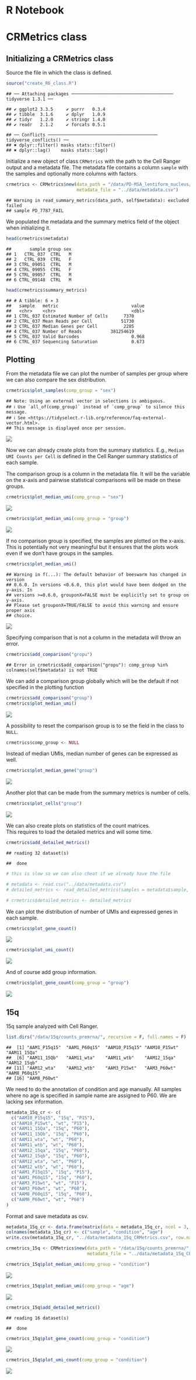 R Notebook
================

# CRMetrics class

## Initializing a CRMetrics class

Source the file in which the class is defined.

``` r
source("create_R6_class.R")
```

    ## ── Attaching packages ─────────────────────────────────────── tidyverse 1.3.1 ──

    ## ✔ ggplot2 3.3.5     ✔ purrr   0.3.4
    ## ✔ tibble  3.1.6     ✔ dplyr   1.0.9
    ## ✔ tidyr   1.2.0     ✔ stringr 1.4.0
    ## ✔ readr   2.1.2     ✔ forcats 0.5.1

    ## ── Conflicts ────────────────────────────────────────── tidyverse_conflicts() ──
    ## ✖ dplyr::filter() masks stats::filter()
    ## ✖ dplyr::lag()    masks stats::lag()

Initialize a new object of class `CRMetrics` with the path to the Cell
Ranger output and a metadata file. The metadata file contains a column
`sample` with the samples and optionally more columns with factors.

``` r
crmetrics <- CRMetrics$new(data_path = "/data/PD-MSA_lentiform_nucleus/counts_premrna/", 
                           metadata_file = "../data/metadata.csv")
```

    ## Warning in read_summary_metrics(data_path, self$metadata): excluded failed
    ## sample PD_7787_FAIL

We populated the metadata and the summary metrics field of the object
when initializing it.

``` r
head(crmetrics$metadata)
```

    ##       sample group sex
    ## 1   CTRL_037  CTRL   M
    ## 2   CTRL_039  CTRL   F
    ## 3 CTRL_09051  CTRL   M
    ## 4 CTRL_09055  CTRL   F
    ## 5 CTRL_09057  CTRL   M
    ## 6 CTRL_09148  CTRL   M

``` r
head(crmetrics$summary_metrics)
```

    ## # A tibble: 6 × 3
    ##   sample   metric                            value
    ##   <chr>    <chr>                             <dbl>
    ## 1 CTRL_037 Estimated Number of Cells      7370    
    ## 2 CTRL_037 Mean Reads per Cell           51730    
    ## 3 CTRL_037 Median Genes per Cell          2285    
    ## 4 CTRL_037 Number of Reads           381254619    
    ## 5 CTRL_037 Valid Barcodes                    0.968
    ## 6 CTRL_037 Sequencing Saturation             0.673

## Plotting

From the metadata file we can plot the number of samples per group where
we can also compare the sex distribution.

``` r
crmetrics$plot_samples(comp_group = "sex")
```

    ## Note: Using an external vector in selections is ambiguous.
    ## ℹ Use `all_of(comp_group)` instead of `comp_group` to silence this message.
    ## ℹ See <https://tidyselect.r-lib.org/reference/faq-external-vector.html>.
    ## This message is displayed once per session.

![](demo_CRMetrics_class_files/figure-gfm/unnamed-chunk-4-1.png)<!-- -->

Now we can already create plots from the summary statistics. E.g.,
`Median UMI Counts per Cell` is defined in the Cell Ranger summary
statistics of each sample.

The comparison group is a column in the metadata file. It will be the
variable on the x-axis and pairwise statistical comparisons will be made
on these groups.

``` r
crmetrics$plot_median_umi(comp_group = "sex")
```

![](demo_CRMetrics_class_files/figure-gfm/unnamed-chunk-5-1.png)<!-- -->

``` r
crmetrics$plot_median_umi(comp_group = "group")
```

![](demo_CRMetrics_class_files/figure-gfm/unnamed-chunk-5-2.png)<!-- -->

If no comparison group is specified, the samples are plotted on the
x-axis.  
This is potentially not very meaningful but it ensures that the plots
work even if we don’t have groups in the samples.

``` r
crmetrics$plot_median_umi()
```

    ## Warning in f(...): The default behavior of beeswarm has changed in version
    ## 0.6.0. In versions <0.6.0, this plot would have been dodged on the y-axis. In
    ## versions >=0.6.0, grouponX=FALSE must be explicitly set to group on y-axis.
    ## Please set grouponX=TRUE/FALSE to avoid this warning and ensure proper axis
    ## choice.

![](demo_CRMetrics_class_files/figure-gfm/unnamed-chunk-6-1.png)<!-- -->

Specifying comparison that is not a column in the metadata will throw an
error.

``` r
crmetrics$add_comparison("gropu")
```

    ## Error in crmetrics$add_comparison("gropu"): comp_group %in% colnames(self$metadata) is not TRUE

We can add a comparison group globally which will be the default if not
specified in the plotting function

``` r
crmetrics$add_comparison("group")
crmetrics$plot_median_umi()
```

![](demo_CRMetrics_class_files/figure-gfm/unnamed-chunk-8-1.png)<!-- -->

A possibility to reset the comparison group is to se the field in the
class to `NULL`.

``` r
crmetrics$comp_group <- NULL
```

Instead of median UMIs, median number of genes can be expressed as well.

``` r
crmetrics$plot_median_gene("group")
```

![](demo_CRMetrics_class_files/figure-gfm/unnamed-chunk-10-1.png)<!-- -->

Another plot that can be made from the summary metrics is number of
cells.

``` r
crmetrics$plot_cells("group")
```

![](demo_CRMetrics_class_files/figure-gfm/unnamed-chunk-11-1.png)<!-- -->

We can also create plots on statistics of the count matrices.  
This requires to load the detailed metrics and will some time.

``` r
crmetrics$add_detailed_metrics()
```

    ## reading 32 dataset(s)

    ##  done

``` r
# this is slow so we can also cheat if we already have the file

# metadata <- read.csv("../data/metadata.csv")
# detailed_metrics <- read_detailed_metrics(samples = metadata$sample, data_path = "/data/PD-MSA_lentiform_nucleus/counts_premrna/")

# crmetrics$detailed_metrics <- detailed_metrics
```

We can plot the distribution of number of UMIs and expressed genes in
each sample.

``` r
crmetrics$plot_gene_count()
```

![](demo_CRMetrics_class_files/figure-gfm/unnamed-chunk-13-1.png)<!-- -->

``` r
crmetrics$plot_umi_count()
```

![](demo_CRMetrics_class_files/figure-gfm/unnamed-chunk-13-2.png)<!-- -->

And of course add group information.

``` r
crmetrics$plot_gene_count(comp_group = "group")
```

![](demo_CRMetrics_class_files/figure-gfm/unnamed-chunk-14-1.png)<!-- -->

## 15q

15q sample analyzed with Cell Ranger.

``` r
list.dirs("/data/15q/counts_premrna/", recursive = F, full.names = F)
```

    ##  [1] "AAM1_P15q15"  "AAM1_P60q15"  "AAM10_P15q15" "AAM10_P15wt"  "AAM11_15Qa"  
    ##  [6] "AAM11_15Qb"   "AAM11_wta"    "AAM11_wtb"    "AAM12_15qa"   "AAM12_15qb"  
    ## [11] "AAM12_wta"    "AAM12_wtb"    "AAM3_P15wt"   "AAM3_P60wt"   "AAM8_P60q15" 
    ## [16] "AAM8_P60wt"

We need to do the annotation of condition and age manually. All samples
where no age is specified in sample name are assigned to P60. We are
lacking sex information.

``` r
metadata_15q_cr <- c(
  c("AAM10_P15q15", "15q", "P15"),
  c("AAM10_P15wt", "wt", "P15"),
  c("AAM11_15Qa", "15q", "P60"),
  c("AAM11_15Qb", "15q", "P60"),
  c("AAM11_wta", "wt", "P60"),
  c("AAM11_wtb", "wt", "P60"),
  c("AAM12_15qa", "15q", "P60"),
  c("AAM12_15qb", "15q", "P60"),
  c("AAM12_wta", "wt", "P60"),
  c("AAM12_wtb", "wt", "P60"),
  c("AAM1_P15q15", "15q", "P15"),
  c("AAM1_P60q15", "15q", "P60"),
  c("AAM3_P15wt", "wt", "P15"),
  c("AAM3_P60wt", "wt", "P60"),
  c("AAM8_P60q15", "15q", "P60"),
  c("AAM8_P60wt", "wt", "P60")
)
```

Format and save metadata as csv.

``` r
metadata_15q_cr <- data.frame(matrix(data = metadata_15q_cr, ncol = 3, byrow = TRUE))
colnames(metadata_15q_cr) <- c("sample", "condition", "age")
write.csv(metadata_15q_cr, "../data/metadata_15q_CRMetrics.csv", row.names = F)
```

``` r
crmetrics_15q <- CRMetrics$new(data_path = "/data/15q/counts_premrna/", 
                               metadata_file = "../data/metadata_15q_CRMetrics.csv")
```

``` r
crmetrics_15q$plot_median_umi(comp_group = "condition")
```

![](demo_CRMetrics_class_files/figure-gfm/unnamed-chunk-19-1.png)<!-- -->

``` r
crmetrics_15q$plot_median_umi(comp_group = "age")
```

![](demo_CRMetrics_class_files/figure-gfm/unnamed-chunk-19-2.png)<!-- -->

``` r
crmetrics_15q$add_detailed_metrics()
```

    ## reading 16 dataset(s)

    ##  done

``` r
crmetrics_15q$plot_gene_count(comp_group = "condition")
```

![](demo_CRMetrics_class_files/figure-gfm/unnamed-chunk-21-1.png)<!-- -->

``` r
crmetrics_15q$plot_umi_count(comp_group = "condition")
```

![](demo_CRMetrics_class_files/figure-gfm/unnamed-chunk-21-2.png)<!-- -->
